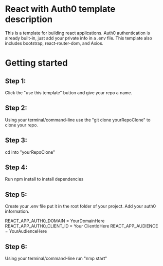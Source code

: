 # React with Auth0 template description

This is a template for building react applications. Auth0 authentication is already built-in, just add your private info in a .env file. This template also includes bootstrap, react-router-dom, and Axios.

# Getting started

## Step 1:

Click the "use this template" button and give your repo a name.

## Step 2:

Using your terminal/command-line use the "git clone yourRepoClone" to clone your repo.

## Step 3:

cd into "yourRepoClone"

## Step 4:

Run npm install to install dependencies

## Step 5:

Create your .env file put it in the root folder of your project.
Add your auth0 information.

REACT_APP_AUTH0_DOMAIN = YourDomainHere
REACT_APP_AUTH0_CLIENT_ID = Your ClientIdHere
REACT_APP_AUDIENCE = YourAudienceHere

## Step 6:

Using your terminal/command-line run "nmp start"
